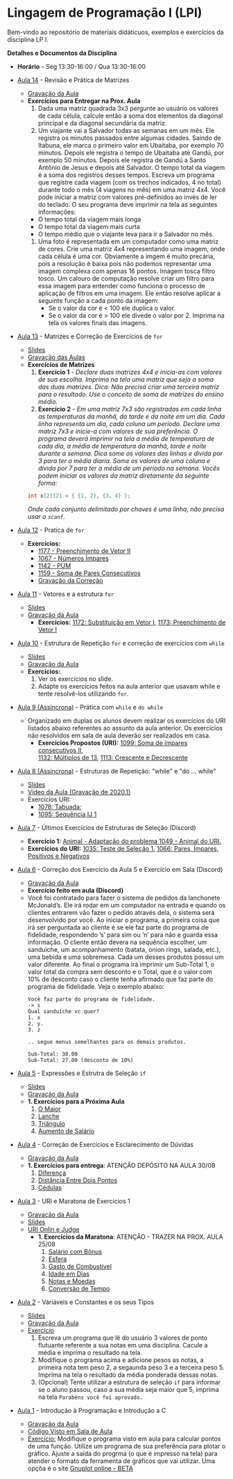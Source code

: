 # Lingagem de Programação I (LPI)

Bem-vindo ao repositório de materiais didáticuos, exemplos e exercícios da disciplina LP I.

**Detalhes e Documentos da Disciplina**
- **Horário** - Seg 13:30-16:00 / Qua 13:30-16:00

- [Aula 14]() - Revisão e Prática de Matrizes
  - [Gravação da Aula](https://drive.google.com/file/d/1BHX5poJESnHk6k5madtd2N4lslO_jfkY/view?usp=sharing)
  - **Exercícios para Entregar na Prox. Aula**
    1. Dada uma matriz quadrada 3x3 pergunte ao usuário os valores de cada célula,
         calcule então a soma dos elementos da diagonal principal e da diagonal
         secundária da matriz.
    2. Um viajante vai a Salvador todas as semanas em um mês. Ele registra
       os minutos passados entre algumas cidades. Saindo de Itabuna, ele marca
       o primeiro valor em Ubaitaba, por exemplo 70 minutos. Depois ele registra
       o tempo de Ubaitaba até Gandú, por exemplo 50 minutos. Depois ele registra
       de Gandú a Santo Antônio de Jesus e depois até Salvador. O tempo total
       da viagem é a soma dos registros desses tempos. Escreva um programa que
       registre cada viagem (com os trechos indicados, 4 no total) durante todo
       o mês (4 viagens no mês) em uma matriz 4x4. Você pode iniciar a matriz com
       valores pré-definidos ao invés de ler do teclado. O seu programa deve imprimir
       na tela as seguintes informações:
    - O tempo total da viagem mais longa
    - O tempo total da viagem mais curta
    - O tempo médio que o viajante leva para ir a Salvador no mês.
    1. Uma foto é representada em um computador como uma matriz de cores.
       Crie uma matriz 4x4 representando uma imagem, onde cada célula é uma cor.
       Obviamente a imgem é muito precária, pois a resolução é baixa pois não
       podemos representar uma imagem complexa com apenas 16 pontos. Imagem tosca
       filtro tosco. Um calouro de computação resolve criar um filtro para essa
       imagem para entender como funciona o processo de aplicação de filtros em
       uma imagem. Ele então resolve aplicar a seguinte função a cada ponto da imagem:
       - Se o valor da cor é < 100 ele duplica o valor.
       - Se o valor da cor é > 100 ele divede o valor por 2.
         Imprima na tela os valores finais das imagens.
- [Aula 13]() - Matrizes e Correção de Exercícios de `for`
  - [Slides](https://www.icloud.com/iclouddrive/0Dr4ZAMZll4fLmq6XH8vAVSiQ#Aula-13-Matrizes)
  - [Gravação das Aulas](https://drive.google.com/file/d/1kQWccuz4tSj2GaJasnU2-rDvqmQQ6-4z/view?usp=sharing)
  - **Exercícios de Matrizes**
    1. **Exercício 1** - *Declare duas matrizes 4x4 e inicia-as com valores 
    de sua escolha. Imprima na tela uma matriz que seja a soma das duas matrizes. 
    Dica: Não precisa criar uma terceira matriz para o resultado. Use o conceito
    de soma de matrizes do ensino médio.*
    2. **Exercício 2** - *Em uma matriz 7x3 são registradas em cada linha as temperaturas da manhã, 
    da tarde e da noite em um dia. Cada linha representa um dia, cada coluna um 
    período. Declare uma matriz 7x3 e inicie-a com valores de sua preferência. 
    O programa deverá imprimir na tela a média de temperatura de cada dia, a média 
    de temperatura da manhã, tarde e noite durante a semana. Dica some os valores 
    das linhas e divida por 3 para ter a média diaria. Some os valores de uma 
    coluna e divida por 7 para ter a média de um período na semana. Vocês podem iniciar
    os valores da matriz diretamente da seguinte forma:*
    ```c
    int x[2][2] = { {1, 2}, {3, 4} };
    ```
    *Onde cada conjunto delimitado por chaves é uma linha, não precisa usar o `scanf`.*


- [Aula 12]() - Pratica de `for`
  - **Exercícios:**
    - [1177 - Preenchimento de Vetor II](https://www.urionlinejudge.com.br/judge/pt/problems/view/1177)
    - [1067 - Números Ímpares](https://www.urionlinejudge.com.br/judge/pt/problems/view/1067)
    - [1142 - PUM](https://www.urionlinejudge.com.br/judge/pt/problems/view/1142)
    - [1159 - Soma de Pares Consecutivos](https://www.urionlinejudge.com.br/judge/pt/problems/view/1159)
    - [Gravação da Correção](https://drive.google.com/file/d/1D168-j3_kfyWLeBamI8d6QEKOCpTvBNb/view?usp=sharing)

- [Aula 11]() - Vetores e a estrutura `for`
  - [Slides](https://www.icloud.com/iclouddrive/0C4MJKJaDktSE5Lzftlk0q6EA#Aula-11)
  - [Gravação da Aula](https://drive.google.com/file/d/1RCrUFnWnnFKswmOlKFXifKVRQYCSqovH/view?usp=sharing)
    - **Exercícios:** [1172: Substituição em Vetor I](https://www.urionlinejudge.com.br/judge/pt/problems/view/1172), 
                      [1173: Preenchimento de Vetor I](https://www.urionlinejudge.com.br/judge/pt/problems/view/1173)

- [Aula 10]() - Estrutura de Repetição `for` e correção de exercícios com `while`
  - [Slides](https://www.icloud.com/iclouddrive/007HW0QQW1hEg8dZnweOXTyDA#Aula-6) 
  - [Gravação da Aula](https://drive.google.com/file/d/1qh4YQynlPT-nOoNeGvZBqR-Y471r2KOx/view?usp=sharing)
  - **Exercícios:** 
    1. Ver os exercícios no slide.
    2. Adapte os exercícios feitos na aula anterior que usavam while e
       tente resolvê-los utilizando `for`.
  

- [Aula 9 (Assíncrona)]() - Prática com `while` e `do while`
    - Organizado em duplas os alunos devem realizar os exercícios do URI listados abaixo referentes ao assunto da aula 
    anterior. Os exercícios não resolvidos em sala de aula deverão ser realizados em casa.
        - **Exercícios Propostos (URI):** [1099: Soma de ímpares consecutivos II](https://www.urionlinejudge.com.br/judge/pt/problems/view/1099),  
        [1132: Múltiplos de 13](https://www.urionlinejudge.com.br/judge/pt/problems/view/1132),
        [1113: Crescente e Decrescente](https://www.urionlinejudge.com.br/judge/pt/problems/view/1113)

- [Aula 8 (Assíncrona)]() - Estruturas de Repetição: "while" e "do ... while"
  - [Slides](https://www.icloud.com/iclouddrive/0RtwcShOH1p7aq2tlFdkiGAEA#Aula-05)
  - [Vídeo da Aula (Gravação de 2020.1)](https://drive.google.com/file/d/1HYJDMCFaLSgW5cvkTPp6dPOXyZuQ1ZRA/view)
  - Exercícios URI:
      - [1078: Tabuada](https://www.urionlinejudge.com.br/judge/pt/problems/view/1078);
      - [1095: Sequência IJ 1](https://www.urionlinejudge.com.br/judge/pt/problems/view/1095)
  
- [Aula 7]() - Últimos Exercícios de Estruturas de Seleção (Discord)
  - **Exercício 1:** [Animal - Adaptação do problema 1049 - Animal do URI.](https://github.com/profmathias/cet-635/blob/master/exercicios/animal.md)
  - **Exercícios do URI:** [1035: Teste de Seleção 1](https://www.urionlinejudge.com.br/judge/pt/problems/view/1035), [1066: Pares, Ímpares, Positivos e Negativos](https://www.urionlinejudge.com.br/judge/pt/problems/view/1066)
  
- [Aula 6]() - Correção dos Exercício da Aula 5 e Exercício em Sala (Discord)
  - [Gravação da Aula](https://drive.google.com/file/d/1E2kLGgpiyYCo14QEdHMm23yurHMGto0a/view?usp=sharing)
  - **Exercício feito em aula (Discord)**
  - Você foi contratado para fazer o sistema de pedidos da lanchonete McJonald’s. Ele irá rodar 
  em um computador na entrada e quando os clientes entrarem vão fazer o pedido através dela, 
  o sistema será desenvolvido por você. Ao iniciar o programa, a primeira coisa que irá 
  ser perguntada ao cliente é se ele faz parte do programa de fidelidade, respondendo ’s’ para sim ou ’n’ 
  para não e guarda essa informação. O cliente então devera na sequência escolher, um sanduíche, 
  um acompanhamento (batata, onion rings, salada, etc.), uma bebida e uma sobremesa. Cada um desses 
  produtos possui um valor diferente. Ao final o programa irá imprimir um Sub-Total 1, o valor total 
  da compra sem desconto e o Total, que é o valor com 10% de desconto caso o cliente tenha afirmado que 
  faz parte do programa de fidelidade. Veja o exemplo abaixo:
    ```
    Você faz parte do programa de fidelidade.
    -> s
    Qual sanduíche vc quer?
    1. x
    2. y.
    3. z
    
    .. segue menus semelhantes para os demais produtos.
    
    Sub-Total: 30.00
    Sub-Total: 27.00 (desconto de 10%)
    ```
    
- [Aula 5]() - Expressões e Estrutra de Seleção `if`
  - [Slides](https://www.icloud.com/iclouddrive/0zOpZjJGuuKae0mzERo2ZPiLw)
  - [Gravação da Aula](https://drive.google.com/file/d/1Mw6BA53JwoZ6rQk0ghJjeszPuzpZu8Wq/view?usp=sharing)
  - **1. Exercícios para a Próxima Aula**
    1. [O Maior](https://www.urionlinejudge.com.br/judge/pt/problems/view/1013)
    2. [Lanche](https://www.urionlinejudge.com.br/judge/pt/problems/view/1038)
    3. [Triângulo](https://www.urionlinejudge.com.br/judge/pt/problems/view/1043)
    4. [Aumento de Salário](https://www.urionlinejudge.com.br/judge/pt/problems/view/1048)
   
- [Aula 4]() - Correção de Exercícios e Esclarecimento de Dúvidas
  - [Gravação da Aula](https://drive.google.com/file/d/1uOlgKfX2ff-Di7_BxARcJWb97jdCU26U/view?usp=sharing)
  - **1. Exercícios para entrega**: ATENÇÃO DEPÓSITO NA AULA 30/08
    1. [Diferença](https://www.urionlinejudge.com.br/judge/pt/problems/view/1007)
    2. [Distância Entre Dois Pontos](https://www.urionlinejudge.com.br/judge/pt/problems/view/1015)
    3. [Cédulas](https://www.urionlinejudge.com.br/judge/pt/problems/view/1018)
   
- [Aula 3]() - URI e Maratona de Exercícios 1
  - [Gravação da Aula](https://drive.google.com/file/d/1RlEvbaOUE9XT7nJ9NS9qrA8m-yWcFxMU/view?usp=sharing)
  - [Slides](https://www.icloud.com/iclouddrive/0r5acmaxEuuuDv5XKtLYCNz9Q#Aula-02-io_e_operacoes_artimeticas)
  - [URI Onlin e Judge](https://www.urionlinejudge.com.br/judge/pt/login)
    - **1. Exercícios da Maratona**: ATENÇÃO - TRAZER NA PROX. AULA 25/08
        1. [Salário com Bônus](https://www.urionlinejudge.com.br/judge/pt/problems/view/1009)
        2. [Esfera](https://www.urionlinejudge.com.br/judge/pt/problems/view/1011)
        3. [Gasto de Combustível](https://www.urionlinejudge.com.br/judge/pt/problems/view/1017)
        4. [Idade em Dias](https://www.urionlinejudge.com.br/judge/pt/problems/view/1020)
        5. [Notas e Moedas](https://www.urionlinejudge.com.br/judge/pt/problems/view/1021)
        6. [Conversão de Tempo](https://www.urionlinejudge.com.br/judge/pt/problems/view/1019)        
- [Aula 2]() - Váriáveis e Constantes e os seus Tipos
  - [Slides](https://www.icloud.com/iclouddrive/0VhzV_yQtfcWYOgUN_9LDVYrw#Aula-01)
  - [Gravação da Aula](https://drive.google.com/file/d/1Vnx_7Itil5bXfmuxO0ITjKmySB6KbS51/view?usp=sharing)
  - [Exercício]() 
    1. Escreva um programa que lê do usuário 3 valores de ponto flutuante
       referente a sua notas em uma disciplina. Cacule a média e imprima o resultado na tela.
    2. Modifique o programa acima e adicione pesos as notas, a primeira nota tem peso 2,
       a segaunda peso 3 e a terceira peso 5. Imprima na tela o resultado da média ponderada
       dessas notas.
    3. (Opcional) Tente utilizar a estrutura de seleção `if` para informar se o aluno passou,
       caso a sua média seja maior que 5, imprima na tela `Parabéns você foi aprovado.` 
  
- [Aula 1]() - Introdução à Programação e Introdução a C
  - [Gravação da Aula](https://drive.google.com/file/d/1MhFu4vW7kU8a-Q3PKWs_Y1oPa535pypU/view?usp=sharing)
  - [Código Visto em Sala de Aula](https://github.com/profmathias/cet-635/blob/c3f99b65f9645b63763bea807e831b56cf170af7/codigos/aula-001/main.c)
  - [Exercício:]() Modifique o programa visto em aula para calcular pontos de uma função. 
    Utilize um programa de sua preferência para plotar o gráfico. Ajuste a saída do progrma
    (o que é impresso na tela) para atender o formato da ferramenta de gráficos que vai utilizar.
    Uma opçõa é o site [Gnuplot online - BETA](http://gnuplot.respawned.com/)
         